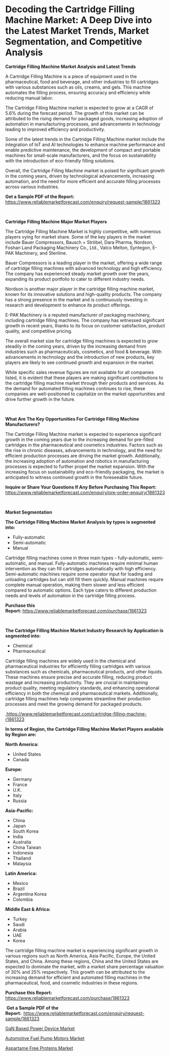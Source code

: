 <p><h1>Decoding the Cartridge Filling Machine Market: A Deep Dive into the Latest Market Trends, Market Segmentation, and Competitive Analysis</h1></p><p><strong>Cartridge Filling Machine Market Analysis and Latest Trends</strong></p>
<p><p>A Cartridge Filling Machine is a piece of equipment used in the pharmaceutical, food and beverage, and other industries to fill cartridges with various substances such as oils, creams, and gels. This machine automates the filling process, ensuring accuracy and efficiency while reducing manual labor.</p><p>The Cartridge Filling Machine market is expected to grow at a CAGR of 5.6% during the forecast period. The growth of this market can be attributed to the rising demand for packaged goods, increasing adoption of automation in manufacturing processes, and advancements in technology leading to improved efficiency and productivity.</p><p>Some of the latest trends in the Cartridge Filling Machine market include the integration of IoT and AI technologies to enhance machine performance and enable predictive maintenance, the development of compact and portable machines for small-scale manufacturers, and the focus on sustainability with the introduction of eco-friendly filling solutions.</p><p>Overall, the Cartridge Filling Machine market is poised for significant growth in the coming years, driven by technological advancements, increasing automation, and the need for more efficient and accurate filling processes across various industries.</p></p>
<p><strong>Get a Sample PDF of the Report:&nbsp;</strong> <a href="https://www.reliablemarketforecast.com/enquiry/request-sample/1861323">https://www.reliablemarketforecast.com/enquiry/request-sample/1861323</a></p>
<p>&nbsp;</p>
<p><strong>Cartridge Filling Machine Major Market Players</strong></p>
<p><p>The Cartridge Filling Machine Market is highly competitive, with numerous players vying for market share. Some of the key players in the market include Bauer Compressors, Bausch + Ströbel, Dara Pharma, Nordson, Foshan Land Packaging Machinery Co., Ltd., Valco Melton, Syntegon, E-PAK Machinery, and Steriline. </p><p>Bauer Compressors is a leading player in the market, offering a wide range of cartridge filling machines with advanced technology and high efficiency. The company has experienced steady market growth over the years, expanding its product portfolio to cater to different industry needs.</p><p>Nordson is another major player in the cartridge filling machine market, known for its innovative solutions and high-quality products. The company has a strong presence in the market and is continuously investing in research and development to enhance its product offerings.</p><p>E-PAK Machinery is a reputed manufacturer of packaging machinery, including cartridge filling machines. The company has witnessed significant growth in recent years, thanks to its focus on customer satisfaction, product quality, and competitive pricing.</p><p>The overall market size for cartridge filling machines is expected to grow steadily in the coming years, driven by the increasing demand from industries such as pharmaceuticals, cosmetics, and food & beverage. With advancements in technology and the introduction of new products, key players are likely to see continued growth and expansion in the market.</p><p>While specific sales revenue figures are not available for all companies listed, it is evident that these players are making significant contributions to the cartridge filling machine market through their products and services. As the demand for automated filling machines continues to rise, these companies are well-positioned to capitalize on the market opportunities and drive further growth in the future.</p></p>
<p>&nbsp;</p>
<p><strong>What Are The Key Opportunities For Cartridge Filling Machine Manufacturers?</strong></p>
<p><p>The Cartridge Filling Machine market is expected to experience significant growth in the coming years due to the increasing demand for pre-filled cartridges in the pharmaceutical and cosmetics industries. Factors such as the rise in chronic diseases, advancements in technology, and the need for efficient production processes are driving the market growth. Additionally, the increasing adoption of automation and robotics in manufacturing processes is expected to further propel the market expansion. With the increasing focus on sustainability and eco-friendly packaging, the market is anticipated to witness continued growth in the foreseeable future.</p></p>
<p><strong>Inquire or Share Your Questions If Any Before Purchasing This Report:</strong> <a href="https://www.reliablemarketforecast.com/enquiry/pre-order-enquiry/1861323">https://www.reliablemarketforecast.com/enquiry/pre-order-enquiry/1861323</a></p>
<p>&nbsp;</p>
<p><strong>Market Segmentation</strong></p>
<p><strong>The Cartridge Filling Machine Market Analysis by types is segmented into:</strong></p>
<p><ul><li>Fully-automatic</li><li>Semi-automatic</li><li>Manual</li></ul></p>
<p><p>Cartridge filling machines come in three main types - fully-automatic, semi-automatic, and manual. Fully-automatic machines require minimal human intervention as they can fill cartridges automatically with high efficiency. Semi-automatic machines require some operator input for loading and unloading cartridges but can still fill them quickly. Manual machines require complete manual operation, making them slower and less efficient compared to automatic options. Each type caters to different production needs and levels of automation in the cartridge filling process.</p></p>
<p><strong>Purchase this Report:&nbsp;</strong><a href="https://www.reliablemarketforecast.com/purchase/1861323">https://www.reliablemarketforecast.com/purchase/1861323</a></p>
<p>&nbsp;</p>
<p><strong>The Cartridge Filling Machine Market Industry Research by Application is segmented into:</strong></p>
<p><ul><li>Chemical</li><li>Pharmaceutical</li></ul></p>
<p><p>Cartridge filling machines are widely used in the chemical and pharmaceutical industries for efficiently filling cartridges with various substances such as chemicals, pharmaceutical products, and other liquids. These machines ensure precise and accurate filling, reducing product wastage and increasing productivity. They are crucial in maintaining product quality, meeting regulatory standards, and enhancing operational efficiency in both the chemical and pharmaceutical markets. Additionally, cartridge filling machines help companies streamline their production processes and meet the growing demand for packaged products.</p></p>
<p><a href="https://www.reliablemarketforecast.com/cartridge-filling-machine-r1861323">&nbsp;https://www.reliablemarketforecast.com/cartridge-filling-machine-r1861323</a></p>
<p><strong>In terms of Region, the Cartridge Filling Machine Market Players available by Region are:</strong></p>
<p>
    <p> <strong> North America: </strong>
        <ul>
            <li>United States</li>
            <li>Canada</li>
        </ul>
        </p> 
    <p> <strong> Europe: </strong>
        <ul>
            <li>Germany</li>
            <li>France</li>
            <li>U.K.</li>
            <li>Italy</li>
            <li>Russia</li>
        </ul>
        </p> 
    <p> <strong> Asia-Pacific: </strong>
        <ul>
            <li>China</li>
            <li>Japan</li>
            <li>South Korea</li>
            <li>India</li>
            <li>Australia</li>
            <li>China Taiwan</li>
            <li>Indonesia</li>
            <li>Thailand</li>
            <li>Malaysia</li>
        </ul>
        </p> 
    <p> <strong> Latin America: </strong>
        <ul>
            <li>Mexico</li>
            <li>Brazil</li>
            <li>Argentina Korea</li>
            <li>Colombia</li>
        </ul>
        </p> 
    <p> <strong> Middle East & Africa: </strong>
        <ul>
            <li>Turkey</li>
            <li>Saudi</li>
            <li>Arabia</li>
            <li>UAE</li>
            <li>Korea</li>
        </ul>
    </p>
    </p>
<p><p>The cartridge filling machine market is experiencing significant growth in various regions such as North America, Asia Pacific, Europe, the United States, and China. Among these regions, China and the United States are expected to dominate the market, with a market share percentage valuation of 30% and 25% respectively. This growth can be attributed to the increasing demand for efficient and automated filling machines in the pharmaceutical, food, and cosmetic industries in these regions.</p></p>
<p><strong>Purchase this Report: </strong><a href="https://www.reliablemarketforecast.com/purchase/1861323">https://www.reliablemarketforecast.com/purchase/1861323</a></p>
<p>&nbsp;<strong>Get a Sample PDF of the Report:&nbsp;&nbsp;</strong><a href="https://www.reliablemarketforecast.com/enquiry/request-sample/1861323">https://www.reliablemarketforecast.com/enquiry/request-sample/1861323</a></p>
<p><strong></strong></p>
<p><p><a href="https://medium.com/@sofyanbudiaman1_67863/gan-based-power-device-market-size-by-type-power-rf-power-by-product-917e4268f3a4">GaN Based Power Device Market</a></p><p><a href="https://medium.com/@sharquayrhodes1927/automotive-fuel-pump-motors-industry-analysis-report-its-market-size-share-trends-by-5237b44172ca">Automotive Fuel Pump Motors Market</a></p><p><a href="https://medium.com/@barbarakbess8920/global-aspartame-free-proteins-market-by-product-type-by-application-by-region-and-companies-55f73058161c">Aspartame Free Proteins Market</a></p></p>